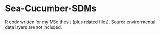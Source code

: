 # Sea-Cucumber-SDMs
R code written for my MSc thesis (plus related files). Source environmental data layers are not included.
